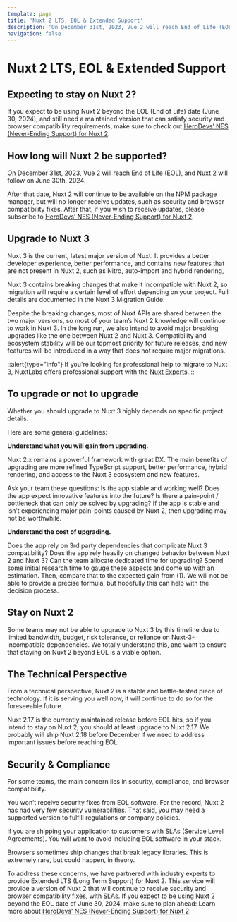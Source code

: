 ```yaml
---
template: page
title: 'Nuxt 2 LTS, EOL & Extended Support'
description: 'On December 31st, 2023, Vue 2 will reach End of Life (EOL), and Nuxt 2 will follow in June 2024. Learn more about upgrading to Nuxt 3 or our extended support offer.'
navigation: false
---
```


# Nuxt 2 LTS, EOL & Extended Support

## Expecting to stay on Nuxt 2?

If you expect to be using Nuxt 2 beyond the EOL (End of Life) date (June 30, 2024), and still need a maintained version that can satisfy security and browser compatibility requirements, make sure to check out [HeroDevs’ NES (Never-Ending Support) for Nuxt 2](https://www.herodevs.com/support/nuxt-nes?utm_source=nuxtjs&utm_medium=affiliate&utm_campaign=nuxt2eol&utm_content=link).

## How long will Nuxt 2 be supported?

On December 31st, 2023, Vue 2 will reach End of Life (EOL), and Nuxt 2 will follow on June 30th, 2024.

After that date, Nuxt 2 will continue to be available on the NPM package manager, but will no longer receive updates, such as security and browser compatibility fixes.
After that, if you wish to receive updates, please subscribe to [HeroDevs’ NES (Never-Ending Support) for Nuxt 2](https://www.herodevs.com/support/nuxt-nes?utm_source=nuxtjs&utm_medium=affiliate&utm_campaign=nuxt2eol&utm_content=link).

## Upgrade to Nuxt 3

Nuxt 3 is the current, latest major version of Nuxt. It provides a better developer experience, better performance, and contains new features that are not present in Nuxt 2, such as Nitro, auto-import and hybrid rendering, 

Nuxt 3 contains breaking changes that make it incompatible with Nuxt 2, so migration will require a certain level of effort depending on your project. Full details are documented in the Nuxt 3 Migration Guide.

Despite the breaking changes, most of Nuxt APIs are shared between the two major versions, so most of your team’s Nuxt 2 knowledge will continue to work in Nuxt 3. In the long run, we also intend to avoid major breaking upgrades like the one between Nuxt 2 and Nuxt 3. Compatibility and ecosystem stability will be our topmost priority for future releases, and new features will be introduced in a way that does not require major migrations.

::alert{type="info"}
If you're looking for professional help to migrate to Nuxt 3, NuxtLabs offers professional support with the [Nuxt Experts](https://nuxt.com/enterprise/support).
::

## To upgrade or not to upgrade

Whether you should upgrade to Nuxt 3 highly depends on specific project details.

Here are some general guidelines:

**Understand what you will gain from upgrading.**

Nuxt 2.x remains a powerful framework with great DX. The main benefits of upgrading are more refined TypeScript support, better performance, hybrid rendering, and access to the Nuxt 3 ecosystem and new features.

Ask your team these questions:
Is the app stable and working well?
Does the app expect innovative features into the future?
Is there a pain-point / bottleneck that can only be solved by upgrading?
If the app is stable and isn’t experiencing major pain-points caused by Nuxt 2, then upgrading may not be worthwhile.

**Understand the cost of upgrading.**

Does the app rely on 3rd party dependencies that complicate Nuxt 3 compatibility?
Does the app rely heavily on changed behavior between Nuxt 2 and Nuxt 3?
Can the team allocate dedicated time for upgrading?
Spend some initial research time to gauge these aspects and come up with an estimation. Then, compare that to the expected gain from (1). We will not be able to provide a precise formula, but hopefully this can help with the decision process.

## Stay on Nuxt 2

Some teams may not be able to upgrade to Nuxt 3 by this timeline due to limited bandwidth, budget, risk tolerance, or reliance on Nuxt-3-incompatible dependencies. We totally understand this, and want to ensure that staying on Nuxt 2 beyond EOL is a viable option.

## The Technical Perspective

From a technical perspective, Nuxt 2 is a stable and battle-tested piece of technology. If it is serving you well now, it will continue to do so for the foreseeable future.

Nuxt 2.17 is the currently maintained release before EOL hits, so if you intend to stay on Nuxt 2, you should at least upgrade to Nuxt 2.17. We probably will ship Nuxt 2.18 before December if we need to address important issues before reaching EOL.

## Security & Compliance

For some teams, the main concern lies in security, compliance, and browser compatibility.

You won’t receive security fixes from EOL software. For the record, Nuxt 2 has had very few security vulnerabilities. That said, you may need a supported version to fulfill regulations or company policies.

If you are shipping your application to customers with SLAs (Service Level Agreements). You will want to avoid including EOL software in your stack.

Browsers sometimes ship changes that break legacy libraries. This is extremely rare, but could happen, in theory.

To address these concerns, we have partnered with industry experts to provide Extended LTS (Long Term Support) for Nuxt 2. This service will provide a version of Nuxt 2 that will continue to receive security and browser compatibility fixes, with SLAs. If you expect to be using Nuxt 2 beyond the EOL date of June 30, 2024, make sure to plan ahead: Learn more about [HeroDevs’ NES (Never-Ending Support) for Nuxt 2](https://www.herodevs.com/support/nuxt-nes?utm_source=nuxtjs&utm_medium=affiliate&utm_campaign=nuxt2eol&utm_content=link).

